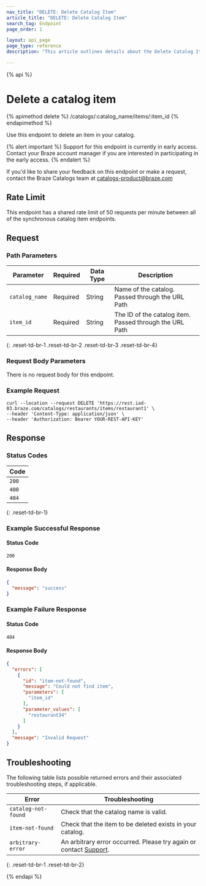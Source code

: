 ```yaml
---
nav_title: "DELETE: Delete Catalog Item"
article_title: "DELETE: Delete Catalog Item"
search_tag: Endpoint
page_order: 1

layout: api_page
page_type: reference
description: "This article outlines details about the Delete Catalog Item Braze endpoint."

---
```

{% api %}
# Delete a catalog item
{% apimethod delete %}
/catalogs/:catalog_name/items/:item_id
{% endapimethod %}

Use this endpoint to delete an item in your catalog. 

{% alert important %}
Support for this endpoint is currently in early access. Contact your Braze account manager if you are interested in participating in the early access.
{% endalert %}

If you'd like to share your feedback on this endpoint or make a request, contact the Braze Catalogs team at [catalogs-product@braze.com](mailto:catalogs-product@braze.com)

## Rate Limit

This endpoint has a shared rate limit of 50 requests per minute between all of the synchronous catalog item endpoints.

## Request
### Path Parameters

| Parameter      | Required | Data Type | Description                                             |
|----------------|----------|-----------|---------------------------------------------------------|
| `catalog_name` | Required | String    | Name of the catalog. Passed through the URL Path        |
| `item_id`      | Required | String    | The ID of the catalog item. Passed through the URL Path |
{: .reset-td-br-1 .reset-td-br-2 .reset-td-br-3 .reset-td-br-4}

### Request Body Parameters
There is no request body for this endpoint.

### Example Request

```
curl --location --request DELETE 'https://rest.iad-03.braze.com/catalogs/restaurants/items/restaurant1' \
--header 'Content-Type: application/json' \
--header 'Authorization: Bearer YOUR-REST-API-KEY'
```

## Response
### Status Codes

| Code  |
|-------|
| `200` |
| `400` |
| `404` | 
{: .reset-td-br-1}

### Example Successful Response
#### Status Code
`200`
#### Response Body

```json
{
  "message": "success"
}
```

### Example Failure Response
#### Status Code
`404`
#### Response Body

```json
{
  "errors": [
    {
      "id": "item-not-found",
      "message": "Could not find item",
      "parameters": [
        "item_id"
      ],
      "parameter_values": [
        "restaurant34"
      ]
    }
  ],
  "message": "Invalid Request"
}
```

## Troubleshooting

The following table lists possible returned errors and their associated troubleshooting steps, if applicable.

| Error               | Troubleshooting                                                                                        |
|---------------------|--------------------------------------------------------------------------------------------------------|
| `catalog-not-found` | Check that the catalog name is valid.                                                                  |
| `item-not-found`    | Check that the item to be deleted exists in your catalog.                                              |
| `arbitrary-error`   | An arbitrary error occurred. Please try again or contact [Support]({{site.baseurl}}/support_contact/). |
{: .reset-td-br-1 .reset-td-br-2}

{% endapi %}